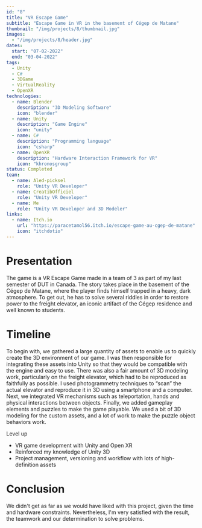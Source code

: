 ```yaml
---
id: "8"
title: "VR Escape Game"
subtitle: "Escape Game in VR in the basement of Cégep de Matane"
thumbnail: "/img/projects/8/thumbnail.jpg"
images:
  - "/img/projects/8/header.jpg"
dates:
  start: "07-02-2022"
  end: "03-04-2022"
tags:
  - Unity
  - C#
  - 3DGame
  - VirtualReality
  - OpenXR
technologies:
  - name: Blender
    description: "3D Modeling Software"
    icon: "blender"
  - name: Unity
    description: "Game Engine"
    icon: "unity"
  - name: C#
    description: "Programming language"
    icon: "csharp"
  - name: OpenXR
    description: "Hardware Interaction Framework for VR"
    icon: "khronosgroup"
status: Completed
team:
  - name: Aled-picksel
    role: "Unity VR Developer"
  - name: CreatibOfficiel
    role: "Unity VR Developer"
  - name: Me
    role: "Unity VR Developer and 3D Modeler"
links:
  - name: Itch.io
    url: "https://paracetamol56.itch.io/escape-game-au-cgep-de-matane"
    icon: "itchdotio"
---
```


# Presentation

The game is a VR Escape Game made in a team of 3 as part of my last semester of DUT in Canada.
The story takes place in the basement of the Cégep de Matane, where the player finds himself trapped in a heavy, dark atmosphere. To get out, he has to solve several riddles in order to restore power to the freight elevator, an iconic artifact of the Cégep residence and well known to students.

# Timeline

To begin with, we gathered a large quantity of assets to enable us to quickly create the 3D environment of our game.
I was then responsible for integrating these assets into Unity so that they would be compatible with the engine and easy to use.
There was also a fair amount of 3D modeling work, particularly on the freight elevator, which had to be reproduced as faithfully as possible. I used photogrammetry techniques to “scan” the actual elevator and reproduce it in 3D using a smartphone and a computer.
Next, we integrated VR mechanisms such as teleportation, hands and physical interactions between objects.
Finally, we added gameplay elements and puzzles to make the game playable. We used a bit of 3D modeling for the custom assets, and a lot of work to make the puzzle object behaviors work.

Level up

- VR game development with Unity and Open XR
- Reinforced my knowledge of Unity 3D
- Project management, versioning and workflow with lots of high-definition assets


# Conclusion

We didn't get as far as we would have liked with this project, given the time and hardware constraints. Nevertheless, I'm very satisfied with the result, the teamwork and our determination to solve problems.

